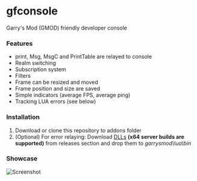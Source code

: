 # gfconsole

Garry's Mod (GMOD) friendly developer console

### Features
- print, Msg, MsgC and PrintTable are relayed to console
- Realm switching
- Subscription system
- Filters
- Frame can be resized and moved
- Frame position and size are saved
- Simple indicators (average FPS, average ping)
- Tracking LUA errors (see below)

### Installation
1. Download or clone this repository to addons folder
2. (Optional) For error relaying: Download [DLLs](https://github.com/danielga/gm_luaerror) **(x64 server builds are supported)** from releases section and drop them to *garrysmod\lua\bin*

### Showcase
![Screenshot](https://i.imgur.com/dBec2Br.png)
